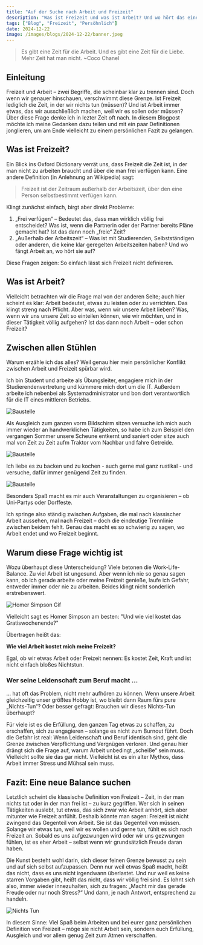 ```yaml
---
title: "Auf der Suche nach Arbeit und Freizeit"
description: "Was ist Freizeit und was ist Arbeit? Und wo hört das eine auf und das andere an? Ein Blogpost über die Suche nach der richtigen Balance."
tags: ["Blog", "Freizeit", "Persöhnlich"]
date: 2024-12-22
image: /images/blogs/2024-12-22/banner.jpeg
---
```


> Es gibt eine Zeit für die Arbeit. Und es gibt eine Zeit für die Liebe. Mehr Zeit hat man nicht.
> ~Coco Chanel

## Einleitung

Freizeit und Arbeit – zwei Begriffe, die scheinbar klar zu trennen sind. Doch wenn wir genauer hinschauen, verschwimmt diese Grenze. Ist Freizeit lediglich die Zeit, in der wir nichts tun (müssen)? Und ist Arbeit immer etwas, das wir ausschließlich machen, weil wir es sollen oder müssen?
Über diese Frage denke ich in lezter Zeit oft nach.
In diesem Blogpost möchte ich meine Gedanken dazu teilen und mit ein paar Definitionen jonglieren, um am Ende vielleicht zu einem persönlichen Fazit zu gelangen.

## Was ist Freizeit?

Ein Blick ins Oxford Dictionary verrät uns, dass Freizeit die Zeit ist, in der man nicht zu arbeiten braucht und über die man frei verfügen kann. Eine andere Definition (in Anlehnung an Wikipedia) sagt:

> Freizeit ist der Zeitraum außerhalb der Arbeitszeit, über den eine Person selbstbestimmt verfügen kann.

Klingt zunächst einfach, birgt aber direkt Probleme:

1.	„Frei verfügen“ – Bedeutet das, dass man wirklich völlig frei entscheidet? Was ist, wenn die Partnerin oder der Partner bereits Pläne gemacht hat? Ist das dann noch „freie“ Zeit?
2.	„Außerhalb der Arbeitszeit“ – Was ist mit Studierenden, Selbstständigen oder anderen, die keine klar geregelten Arbeitszeiten haben? Und wo fängt Arbeit an, wo hört sie auf?

Diese Fragen zeigen: So einfach lässt sich Freizeit nicht definieren.

## Was ist Arbeit?

Vielleicht betrachten wir die Frage mal von der anderen Seite; auch hier scheint es klar: Arbeit bedeutet, etwas zu leisten oder zu verrichten. Das klingt streng nach Pflicht. Aber was, wenn wir unsere Arbeit lieben? Was, wenn wir uns unsere Zeit so einteilen können, wie wir möchten, und in dieser Tätigkeit völlig aufgehen? Ist das dann noch Arbeit – oder schon Freizeit?

## Zwischen allen Stühlen

Warum erzähle ich das alles? Weil genau hier mein persönlicher Konflikt zwischen Arbeit und Freizeit spürbar wird.

Ich bin Student und arbeite als Übungsleiter, engagiere mich in der Studierendenvertretung und kümmere mich dort um die IT. Außerdem arbeite ich nebenbei als Systemadministrator und bon dort verantwortlich für die IT eines mittleren Betriebs.

![Baustelle](/images/blogs/2024-12-22/baustelle.jpeg)

Als Ausgleich zum ganzen vorm Bildschirm sitzen versuche ich mich auch immer wieder an handwerklichen Tätigkeiten, so habe ich zum Beispiel den vergangen Sommer unsere Scheune entkernt und saniert oder sitze auch mal von Zeit zu Zeit aufm Traktor vom Nachbar und fahre Getreide.

![Baustelle](/images/blogs/2024-12-22/kochen.jpeg)

Ich liebe es zu backen und zu kochen - auch gerne mal ganz rustikal - und versuche, dafür immer genügend Zeit zu finden. 

![Baustelle](/images/blogs/2024-12-22/party.jpeg)

Besonders Spaß macht es mir auch Veranstaltungen zu organisieren – ob Uni-Partys oder Dorffeste.

Ich springe also ständig zwischen Aufgaben, die mal nach klassischer Arbeit aussehen, mal nach Freizeit – doch die eindeutige Trennlinie zwischen beidem fehlt. Genau das macht es so schwierig zu sagen, wo Arbeit endet und wo Freizeit beginnt.

## Warum diese Frage wichtig ist

Wozu überhaupt diese Unterscheidung? Viele betonen die Work-Life-Balance. Zu viel Arbeit ist ungesund. Aber wenn ich nie so genau sagen kann, ob ich gerade arbeite oder meine Freizeit genieße, laufe ich Gefahr, entweder immer oder nie zu arbeiten. Beides klingt nicht sonderlich erstrebenswert.

![Homer Simpson Gif](https://media4.giphy.com/media/v1.Y2lkPTc5MGI3NjExOG10NDhlMzMwdHZldjU0ajhrY3Jtc2x6a3R6Zjl2dmJlaHJpNmlueSZlcD12MV9pbnRlcm5hbF9naWZfYnlfaWQmY3Q9Zw/jUwpNzg9IcyrK/giphy.webp)

Vielleicht sagt es Homer Simpson am besten: "Und wie viel kostet das Gratiswochenende?"

Übertragen heißt das: 

**Wie viel Arbeit kostet mich meine Freizeit?**

Egal, ob wir etwas Arbeit oder Freizeit nennen: Es kostet Zeit, Kraft und ist nicht einfach bloßes Nichtstun.

### Wer seine Leidenschaft zum Beruf macht ...

... hat oft das Problem, nicht mehr aufhören zu können. Wenn unsere Arbeit gleichzeitig unser größtes Hobby ist, wo bleibt dann Raum fürs pure „Nichts-Tun“? Oder besser gefragt: Brauchen wir dieses Nichts-Tun überhaupt?

Für viele ist es die Erfüllung, den ganzen Tag etwas zu schaffen, zu erschaffen, sich zu engagieren – solange es nicht zum Burnout führt. Doch die Gefahr ist real: Wenn Leidenschaft und Beruf identisch sind, geht die Grenze zwischen Verpflichtung und Vergnügen verloren. Und genau hier drängt sich die Frage auf, warum Arbeit unbedingt „scheiße“ sein muss. Vielleicht sollte sie das gar nicht. Vielleicht ist es ein alter Mythos, dass Arbeit immer Stress und Mühsal sein muss.

## Fazit: Eine neue Balance suchen

Letztlich scheint die klassische Definition von Freizeit – Zeit, in der man nichts tut oder in der man frei ist – zu kurz gegriffen. Wer sich in seinen Tätigkeiten auslebt, tut etwas, das sich zwar wie Arbeit anhört, sich aber mitunter wie Freizeit anfühlt. Deshalb könnte man sagen: Freizeit ist nicht zwingend das Gegenteil von Arbeit. Sie ist das Gegenteil von müssen. Solange wir etwas tun, weil wir es wollen und gerne tun, fühlt es sich nach Freizeit an. Sobald es uns aufgezwungen wird oder wir uns gezwungen fühlen, ist es eher Arbeit – selbst wenn wir grundsätzlich Freude daran haben.

Die Kunst besteht wohl darin, sich dieser feinen Grenze bewusst zu sein und auf sich selbst aufzupassen. Denn nur weil etwas Spaß macht, heißt das nicht, dass es uns nicht irgendwann überlastet. Und nur weil es keine starren Vorgaben gibt, heißt das nicht, dass wir völlig frei sind. Es lohnt sich also, immer wieder innezuhalten, sich zu fragen: „Macht mir das gerade Freude oder nur noch Stress?“ Und dann, je nach Antwort, entsprechend zu handeln.

![Nichts Tun](/images/blogs/2024-12-22/relaxing.jpeg)

In diesem Sinne: Viel Spaß beim Arbeiten und bei eurer ganz persönlichen Definition von Freizeit – möge sie nicht Arbeit sein, sondern euch Erfüllung, Ausgleich und vor allem genug Zeit zum Atmen verschaffen.